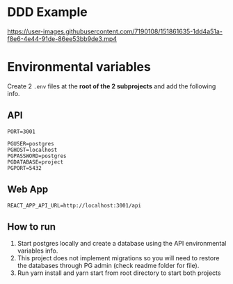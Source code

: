 # DDD Example

https://user-images.githubusercontent.com/7190108/151861635-1dd4a51a-f8e6-4e44-91de-86ee53bb9de3.mp4



# Environmental variables
Create 2 ```.env``` files at the **root of the 2 subprojects** and add the following info.
## API
```
PORT=3001

PGUSER=postgres
PGHOST=localhost
PGPASSWORD=postgres
PGDATABASE=project
PGPORT=5432
```

## Web App
```
REACT_APP_API_URL=http://localhost:3001/api
```

## How to run

1. Start postgres locally and create a database using the API environmental variables info.
2. This project does not implement migrations so you will need to restore the databases through PG admin (check readme folder for file). 
3. Run yarn install and yarn start from root directory to start both projects
